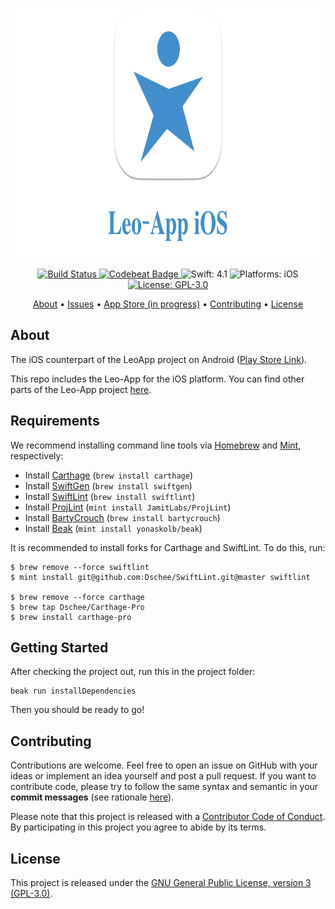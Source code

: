 <p align="center">
  <img src="https://raw.githubusercontent.com/Leo-App/iOS/stable/logo.png"
      width=800 height=400 alt="Leo-App Icon">
</p>

<p align="center">
    <a href="https://app.bitrise.io/app/26e04c60fc574e09">
        <img src="https://app.bitrise.io/app/26e04c60fc574e09/status.svg?token=p-4s0GdMP-474Ah6b8eLxg&branch=stable"
             alt="Build Status">
    </a>
    <a href="https://codebeat.co/projects/github-com-leo-app-ios-stable">
        <img src="https://codebeat.co/badges/09d99579-954f-4c52-882e-1bec94ba9007"
             alt="Codebeat Badge">
    </a>
    <img src="https://img.shields.io/badge/Swift-4.1-FFAC45.svg"
         alt="Swift: 4.1">
    <img src="https://img.shields.io/badge/Platforms-iOS-FF69B4.svg"
        alt="Platforms: iOS">
    <a href="https://github.com/Leo-App/iOS/blob/stable/LICENSE.md">
        <img src="https://img.shields.io/badge/License-GPL--3.0-lightgrey.svg"
             alt="License: GPL-3.0">
    </a>
</p>

<p align="center">
    <a href="#about">About</a>
  • <a href="https://github.com/Leo-App/iOS/issues">Issues</a>
  • <a href="#">App Store (in progress)</a>
  • <a href="#contributing">Contributing</a>
  • <a href="#license">License</a>
</p>


## About

The iOS counterpart of the LeoApp project on Android ([Play Store Link](https://play.google.com/store/apps/details?id=de.slgdev.leoapp&hl=de)).

This repo includes the Leo-App for the iOS platform. You can find other parts of the Leo-App project [here](https://github.com/Leo-App).


## Requirements

We recommend installing command line tools via
[Homebrew](https://brew.sh/index_de.html) and [Mint](https://github.com/yonaskolb/Mint), respectively:

* Install [Carthage](https://github.com/Carthage/Carthage) (`brew install carthage`)
* Install [SwiftGen](https://github.com/SwiftGen/SwiftGen) (`brew install swiftgen`)
* Install [SwiftLint](https://github.com/realm/SwiftLint) (`brew install swiftlint`)
* Install [ProjLint](https://github.com/JamitLabs/ProjLint) (`mint install JamitLabs/ProjLint`)
* Install [BartyCrouch](https://github.com/Flinesoft/BartyCrouch) (`brew install bartycrouch`)
* Install [Beak](https://github.com/yonaskolb) (`mint install yonaskolb/beak`)

It is recommended to install forks for Carthage and SwiftLint. To do this, run:

```
$ brew remove --force swiftlint
$ mint install git@github.com:Dschee/SwiftLint.git@master swiftlint

$ brew remove --force carthage
$ brew tap Dschee/Carthage-Pro
$ brew install carthage-pro
```

## Getting Started

After checking the project out, run this in the project folder:

```
beak run installDependencies
```

Then you should be ready to go!


## Contributing

Contributions are welcome. Feel free to open an issue on GitHub with your ideas or implement an idea yourself and post a pull request. If you want to contribute code, please try to follow the same syntax and semantic in your **commit messages** (see rationale [here](http://chris.beams.io/posts/git-commit/)).

Please note that this project is released with a [Contributor Code of Conduct](https://github.com/Leo-App/iOS/blob/stable/CONDUCT.md). By participating in this project you agree to abide by its terms.


## License

This project is released under the [GNU General Public License, version 3 (GPL-3.0)](http://opensource.org/licenses/GPL-3.0).
